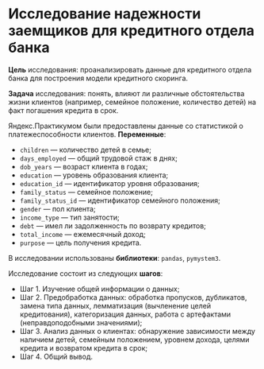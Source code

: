 # Исследование надежности заемщиков для кредитного отдела банка

**Цель** исследования: проанализировать данные для кредитного отдела банка для построения модели кредитного скоринга.

**Задача** исследования: понять, влияют ли различные обстоятельства жизни клиентов (например, семейное положение, количество детей) на факт погашения кредита в срок.
 
Яндекс.Практикумом были предоставлены данные со статистикой о платежеспособности клиентов. **Переменные**: 
- `children` — количество детей в семье;
- `days_employed` — общий трудовой стаж в днях;
- `dob_years` — возраст клиента в годах;
- `education` — уровень образования клиента;
- `education_id` — идентификатор уровня образования;
- `family_status` — семейное положение;
- `family_status_id` — идентификатор семейного положения;
- `gender` — пол клиента;
- `income_type` — тип занятости;
- `debt` — имел ли задолженность по возврату кредитов;
- `total_income` — ежемесячный доход;
- `purpose` — цель получения кредита.

В исследовании использованы **библиотеки**: `pandas`, `pymystem3`. 

Исследование состоит из следующих **шагов**:
- Шаг 1. Изучение общей информации о данных;
- Шаг 2. Предобработка данных: обработка пропусков, дубликатов, замена типа данных, лемматизация (вычленение целей кредитования), категоризация данных, работа с артефактами (неправдоподобными значениями);
- Шаг 3. Анализ данных о клиентах: обнаружение зависимости между наличием детей, семейным положением, уровнем дохода, целями кредита и возвратом кредита в срок;
- Шаг 4. Общий вывод.